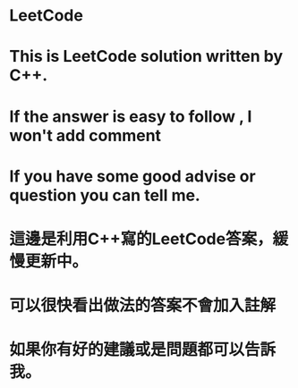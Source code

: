 # LeetCode

# This is LeetCode solution written by C++.
# If the answer is easy to follow , I won't add comment
# If you have some good advise or question you can tell me.
# 這邊是利用C++寫的LeetCode答案，緩慢更新中。
# 可以很快看出做法的答案不會加入註解
# 如果你有好的建議或是問題都可以告訴我。
